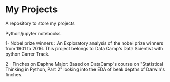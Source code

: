 # My Projects
A repository to store my projects 

Python/jupyter notebooks

1- Nobel prize winners : An Exploratory analysis of the nobel prize winners from 1901 to 2016. This project belongs to Data Camp's Data Scientist with python Carrer Track. 

2 - Finches on Daphne Major: Based on DataCamp's course on "Statistical Thinking in Python, Part 2" looking into the EDA of beak depths of Darwin's finches.
